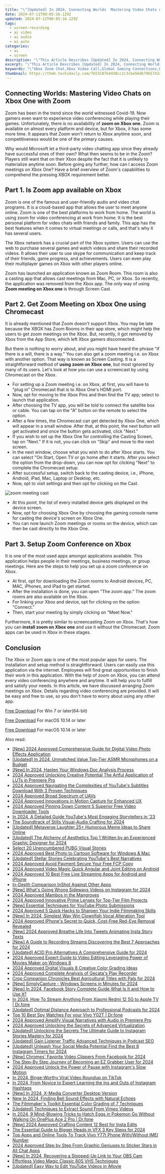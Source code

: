 ```yaml
---
title: "\"[Updated] In 2024, Connecting Worlds  Mastering Video Chats on Xbox One with Zoom\""
date: 2024-07-11T00:05:16.129Z
updated: 2024-07-12T00:05:16.129Z
tags: 
  - screen-recording
  - ai video
  - ai audio
  - ai auto
categories: 
  - ai
  - screen
description: "\"This Article Describes [Updated] In 2024, Connecting Worlds: Mastering Video Chats on Xbox One with Zoom\""
excerpt: "\"This Article Describes [Updated] In 2024, Connecting Worlds: Mastering Video Chats on Xbox One with Zoom\""
keywords: "\"Xbox Zoom Chat,Xbox Video Call,Global Gaming Connections,Online Xbox Meetup,Zoom PlayStation Link,Streaming Xbox Live,Cross-Platform Connect Xbox\""
thumbnail: https://thmb.techidaily.com/7b53187b4430cc2c3cbe56db79b5743ab13bdfc8c137447758d708535575ea61.png
---
```


## Connecting Worlds: Mastering Video Chats on Xbox One with Zoom

Zoom has been in the trend since the world witnessed Covid-19\. Now gamers even want to experience video conferencing while playing their games. Unfortunately, there is no availability of **zoom on Xbox one.** Zoom is available on almost every platform and device, but for Xbox, it has some more time. It appears that Zoom won't return to Xbox anytime soon, and competitiveness would be one of the primary causes.

Why would Microsoft let a third-party video chatting app since they already have successful ones of their own? What then seems to be in the Zoom? Players still want that on their Xbox despite the fact that it is unlikely to materialize anytime soon. Before going any further, how can I access Zoom meetings on Xbox One? Have a brief overview of Zoom's capabilities to comprehend the pressing XBOX requirement better.

## Part 1\. Is Zoom app available on Xbox

Zoom is one of the famous and user-friendly audio and video chat programs. It is a cloud-based app that allows the user to meet anyone online. Zoom is one of the best platforms to work from home. The world is using zoom for video conferencing at work from home. It is the best personal platform for video chats with friends and family. This app has the best features when it comes to virtual meetings or calls, and that's why it has several users.

The Xbox network has a crucial part of the Xbox system. Users can use the web to purchase several games and watch videos and share their recorded videos. It allows their user to use skype for communication and keep track of their friends, game progress, and achievements. Users can even play their multiplayer games on Xbox with other players online.

Zoom has launched an application known as Zoom Room. This room is also a casting app that allows cast meetings from Mac, PC, or Xbox. So recently, the application was removed from the Xbox app. The only way of using **Zoom meeting on Xbox one** is through Screen Cast.

## Part 2\. Get Zoom Meeting on Xbox One using Chromecast

It is already mentioned that Zoom doesn't support Xbox. You may be late because the XBOX has Zoom Rooms in their app store, which might help the users to get zoom meetings on the Xbox. But, recently, it got removed by Xbox from the App Store, which left Xbox gamers disconnected.

But there is nothing to worry about, and you might have heard the phrase "if there is a will, there is a way." You can also get a zoom meeting i.e. on Xbox with another option. That way is known as Screen Casting. It is a straightforward method of **using zoom on Xbox one**, but most ignored by many of its users. Let's look at how you can use a screencast by using Chromecast on the Xbox.

* For setting up a Zoom meeting i.e. on Xbox, at first, you will have to “plug in” Chromecast that is to Xbox One's HDMI port.
* Now, opt for moving to the Xbox Pins and then find the TV app; select to launch that application.
* After choosing the TV app, you will be told to connect the satellite box or cable. You can tap on the "A" button on the remote to select the option.
* After a few times, the Chromecast can get detected by Xbox One, which will appear in a small window. After that, at this point, the next button will get activated and once the button gets activated, click "Next."
* If you wish to set up the Xbox One for controlling the Casting Screen, tap on "Next." If it is not, you can click on "Skip" and move to the next screen.
* In the next window, choose what you wish to do after Xbox starts. You can select "On Start, Open TV or go home after it starts. After you select the option from the drop-down, you can now opt for clicking "Next" to complete the Chromecast setup.
* After successful setup, switch back to the casting device, i.e., iPhone, Android, iPad, Mac, Laptop or Desktop, etc.
* Now, opt to visit settings and then opt for clicking on the Cast.

![zoom meeting cast](https://images.wondershare.com/filmora/article-images/2022/07/zoom-meeting-cast.jpg)

* At this point, the list of every installed device gets displayed on the device screen.
* Now, opt for choosing Xbox One by choosing the gaming console name for casting the device's screen on Xbox One.
* You can now launch Zoom meetings or rooms on the device, which can then be cast directly to the Xbox One.

## Part 3\. Setup Zoom Conference on Xbox

It is one of the most used apps amongst applications available. This application helps people in their meetings, business meetings, or group meetings. Here are the steps to help you set up a zoom conference on Xbox.

* At first, opt for downloading the Zoom rooms to Android devices, PC, MAC, iPhones, and iPad to get started.
* After the installation is done, you can open "The zoom app." The zoom rooms are also available on the Xbox.
* For linking your Xbox and device, opt for clicking on the option "Connect."
* Then, start your meeting by simply clicking on "Meet Now."

Furthermore, it is pretty similar to screencasting Zoom on Xbox. That's how you can **install zoom on Xbox one** and use it without the Chromecast. Zoom apps can be used in Xbox in these stages.

## Conclusion

The Xbox or Zoom app is one of the most popular apps for users. The installation and setup method is straightforward. Users can easily use this application via the internet. Employees will find great opportunities to finish their work in this application. With the help of zoom on Xbox, you can attend every video conferencing anywhere and anytime. It will help you to fulfill and satisfy your needs. In this article, we have discussed arranging Zoom meetings on Xbox. Details regarding video conferencing are provided. It will be easy and free to use, so you don't have to worry about using any other app.

[Free Download](https://tools.techidaily.com/wondershare/filmora/download/) For Win 7 or later(64-bit)

[Free Download](https://tools.techidaily.com/wondershare/filmora/download/) For macOS 10.14 or later


[Free Download](https://tools.techidaily.com/wondershare/filmora/download/) For macOS 10.14 or later

<ins class="adsbygoogle"
     style="display:block"
     data-ad-format="autorelaxed"
     data-ad-client="ca-pub-7571918770474297"
     data-ad-slot="1223367746"></ins>

<ins class="adsbygoogle"
     style="display:block"
     data-ad-format="autorelaxed"
     data-ad-client="ca-pub-7571918770474297"
     data-ad-slot="1223367746"></ins>



<ins class="adsbygoogle"
     style="display:block"
     data-ad-client="ca-pub-7571918770474297"
     data-ad-slot="8358498916"
     data-ad-format="auto"
     data-full-width-responsive="true"></ins>




<span class="atpl-alsoreadstyle">Also read:</span>
<div><ul>
<li><a href="https://article-posts.techidaily.com/new-2024-approved-comprehensive-guide-for-digital-video-photo-effects-application/"><u>[New] 2024 Approved  Comprehensive Guide for Digital Video Photo Effects Application</u></a></li>
<li><a href="https://article-posts.techidaily.com/updated-in-2024-unmatched-value-top-tier-asmr-microphones-on-a-budget/"><u>[Updated] In 2024, Unmatched Value  Top-Tier ASMR Microphones on a Budget</u></a></li>
<li><a href="https://article-posts.techidaily.com/new-in-2024-hasten-your-windows-doc-analysis-process/"><u>[New] In 2024, Hasten Your Windows Doc Analysis Process</u></a></li>
<li><a href="https://article-posts.techidaily.com/2024-approved-unlocking-creative-potential-the-artful-application-of-luts-in-premiere-pro/"><u>2024 Approved  Unlocking Creative Potential  The Artful Application of LUTs in Premiere Pro</u></a></li>
<li><a href="https://article-posts.techidaily.com/2024-approved-navigating-the-complexities-of-youtubes-subtitles-download-with-3-proven-techniques/"><u>2024 Approved  Navigating the Complexities of YouTube's Subtitles  Download With 3 Proven Techniques</u></a></li>
<li><a href="https://article-posts.techidaily.com/2024-approved-broad-spectrum-of-uavs/"><u>2024 Approved  Broad Spectrum of UAVs</u></a></li>
<li><a href="https://article-posts.techidaily.com/2024-approved-innovations-in-motion-capture-for-enhanced-ux/"><u>2024 Approved  Innovations in Motion Capture for Enhanced UX</u></a></li>
<li><a href="https://article-posts.techidaily.com/2024-approved-pinning-down-content-5-superior-free-video-downloader-tools/"><u>2024 Approved  Pinning Down Content  5 Superior Free Video Downloader Tools</u></a></li>
<li><a href="https://article-posts.techidaily.com/in-2024-a-detailed-guide-youtubes-most-engaging-storytellers-in-23/"><u>In 2024, A Detailed Guide  YouTube's Most Engaging Storytellers in '23</u></a></li>
<li><a href="https://article-posts.techidaily.com/the-soundtrack-of-stills-visual-audio-crafting-for-2024/"><u>The Soundtrack of Stills  Visual-Audio Crafting for 2024</u></a></li>
<li><a href="https://article-posts.techidaily.com/updated-metaverse-laughter-25plus-humorous-meme-ideas-to-share-online/"><u>[Updated] Metaverse Laughter  25+ Humorous Meme Ideas to Share Online</u></a></li>
<li><a href="https://article-posts.techidaily.com/updated-the-alchemy-of-aesthetics-top-1-written-by-an-experienced-graphic-designer-for-2024/"><u>[Updated] The Alchemy of Aesthetics  Top 1 Written by an Experienced Graphic Designer for 2024</u></a></li>
<li><a href="https://article-posts.techidaily.com/select-20-unencumbered-pubg-visual-stories/"><u>Select 20 Unencumbered PUBG Visual Stories</u></a></li>
<li><a href="https://article-posts.techidaily.com/2024-approved-best-photo-to-cartoon-software-for-windows-and-mac/"><u>2024 Approved  Best Photo to Cartoon Software for Windows & Mac</u></a></li>
<li><a href="https://article-posts.techidaily.com/updated-stellar-stories-celebrating-youtubes-best-narratives/"><u>[Updated] Stellar Stories  Celebrating YouTube's Best Narratives</u></a></li>
<li><a href="https://article-posts.techidaily.com/2024-approved-avoid-payment-secure-your-free-fcp-copy/"><u>2024 Approved  Avoid Payment  Secure Your Free FCP Copy</u></a></li>
<li><a href="https://article-posts.techidaily.com/2024-approved-video-magic-quick-angular-and-joint-editing-on-android/"><u>2024 Approved  Video Magic  Quick Angular and Joint Editing on Android</u></a></li>
<li><a href="https://article-posts.techidaily.com/2024-approved-10-best-free-live-streaming-apps-for-android-and-iphone/"><u>2024 Approved  10 Best Free Live Streaming Apps for Android and iPhone</u></a></li>
<li><a href="https://article-posts.techidaily.com/in-depth-comparison-inshot-against-other-apps/"><u>In-Depth Comparison  InShot Against Other Apps</u></a></li>
<li><a href="https://article-posts.techidaily.com/new-whats-going-wrong-sideways-videos-on-instagram-for-2024/"><u>[New] What's Going Wrong  Sideways Videos on Instagram for 2024</u></a></li>
<li><a href="https://article-posts.techidaily.com/2024-approved-mambos-in-the-mangroves/"><u>2024 Approved  Mambos in the Mangroves</u></a></li>
<li><a href="https://article-posts.techidaily.com/2024-approved-innovative-prime-lenses-for-top-tier-film-projects/"><u>2024 Approved  Innovative Prime Lenses for Top-Tier Film Projects</u></a></li>
<li><a href="https://article-posts.techidaily.com/new-essential-techniques-for-youtube-photo-submissions/"><u>[New] Essential Techniques for YouTube Photo Submissions</u></a></li>
<li><a href="https://article-posts.techidaily.com/2024-approved-5-quick-hacks-to-sharpen-your-indie-filmmaking-skills/"><u>2024 Approved  5 Quick Hacks to Sharpen Your Indie Filmmaking Skills</u></a></li>
<li><a href="https://article-posts.techidaily.com/new-in-2024-simplest-way-win-clownfish-vocal-alteration-tool/"><u>[New] In 2024, Simplest Way  Win Clownfish Vocal Alteration Tool</u></a></li>
<li><a href="https://article-posts.techidaily.com/2024-approved-iphones-secret-to-quick-cost-free-red-eye-removal-revealed/"><u>2024 Approved  IPhone's Secret to Quick, Cost-Free Red-Eye Removal Revealed</u></a></li>
<li><a href="https://article-posts.techidaily.com/new-2024-approved-breathe-life-into-tweets-animating-insta-story-texts/"><u>[New] 2024 Approved  Breathe Life Into Tweets  Animating Insta Story Texts</u></a></li>
<li><a href="https://article-posts.techidaily.com/new-a-guide-to-recording-streams-discovering-the-best-7-approaches-for-2024/"><u>[New] A Guide to Recording Streams  Discovering the Best 7 Approaches for 2024</u></a></li>
<li><a href="https://article-posts.techidaily.com/updated-acid-pro-alternatives-a-comprehensive-guide-for-2024/"><u>[Updated] ACID Pro Alternatives  A Comprehensive Guide for 2024</u></a></li>
<li><a href="https://article-posts.techidaily.com/2024-approved-expert-guide-to-video-editing-leveraging-power-of-movies-maker-on-windows-8/"><u>2024 Approved  Expert Guide to Video Editing  Leveraging Power of Movies Maker on Windows 8</u></a></li>
<li><a href="https://article-posts.techidaily.com/2024-approved-digital-visuals-8-creative-color-grading-ideas/"><u>2024 Approved  Digital Visuals  8 Creative Color Grading Ideas</u></a></li>
<li><a href="https://remote-screen-capture.techidaily.com/2024-approved-complete-analysis-of-gecatas-play-recorder/"><u>2024 Approved  Complete Analysis of Gecata's Play Recorder</u></a></li>
<li><a href="https://screen-activity-recording.techidaily.com/crop-companion-chronicles-best-agricultural-titles-with-pals-for-2024/"><u>Crop Companion Chronicles  Best Agricultural Titles with Pals for 2024</u></a></li>
<li><a href="https://video-capture.techidaily.com/new-simplycapture-windows-screens-in-minutes-for-2024/"><u>[New] SimplyCapture - Windows Screens in Minutes for 2024</u></a></li>
<li><a href="https://facebook-video-files.techidaily.com/new-in-2024-facebook-story-complete-guide-what-is-it-and-how-to-use-it/"><u>[New] In 2024, Facebook Story Complete Guide  What Is It and How to Use It?</u></a></li>
<li><a href="https://screen-mirror.techidaily.com/in-2024-how-to-stream-anything-from-xiaomi-redmi-12-5g-to-apple-tv-drfone-by-drfone-android/"><u>In 2024, How To Stream Anything From Xiaomi Redmi 12 5G to Apple TV | Dr.fone</u></a></li>
<li><a href="https://visual-screen-recording.techidaily.com/updated-optimal-distance-approach-to-professional-podcasts-for-2024/"><u>[Updated] Optimal Distance Approach to Professional Podcasts for 2024</u></a></li>
<li><a href="https://android-location-track.techidaily.com/top-10-best-spy-watches-for-your-vivo-y02t-drfone-by-drfone-virtual-android/"><u>Top 10 Best Spy Watches For your Vivo Y02T | Dr.fone</u></a></li>
<li><a href="https://fox-glue.techidaily.com/2024-approved-amplify-visual-narratives-with-audio-in-premiere-pro/"><u>2024 Approved  Amplify Visual Narratives with Audio in Premiere Pro</u></a></li>
<li><a href="https://some-approaches.techidaily.com/2024-approved-unlocking-the-secrets-of-advanced-virtualization/"><u>2024 Approved  Unlocking the Secrets of Advanced Virtualization</u></a></li>
<li><a href="https://instagram-video-recordings.techidaily.com/updated-unlocking-the-secrets-the-ultimate-guide-to-instagram-stories-mastery-for-2024/"><u>[Updated] Unlocking the Secrets  The Ultimate Guide to Instagram Stories Mastery for 2024</u></a></li>
<li><a href="https://some-knowledge.techidaily.com/updated-gain-listener-traffic-advanced-techniques-in-podcast-seo/"><u>[Updated] Gain Listener Traffic  Advanced Techniques in Podcast SEO</u></a></li>
<li><a href="https://instagram-videos.techidaily.com/updated-unleash-your-social-media-potential-find-the-best-8-instagram-timers-for-2024/"><u>[Updated] Unleash Your Social Media Potential  Find the Best 8 Instagram Timers for 2024</u></a></li>
<li><a href="https://facebook-videos.techidaily.com/new-chromes-favorite-video-clippers-from-facebook-for-2024/"><u>[New] Chromes' Favorite Video Clippers From Facebook for 2024</u></a></li>
<li><a href="https://remote-screen-capture.techidaily.com/the-step-by-step-journey-of-becoming-an-ez-grabber-user-for-2024/"><u>The Step-By Step Journey of Becoming an EZ Grabber User for 2024</u></a></li>
<li><a href="https://instagram-clips.techidaily.com/2024-approved-unlock-the-power-of-pause-with-instagrams-slow-motion/"><u>2024 Approved  Unlock the Power of Pause with Instagram's Slow Motion</u></a></li>
<li><a href="https://tiktok-video-recordings.techidaily.com/in-2024-binge-worthy-viral-video-roundup-on-tiktok/"><u>In 2024, Binge-Worthy  Viral Video Roundup on TikTok</u></a></li>
<li><a href="https://instagram-clips.techidaily.com/in-2024-from-novice-to-expert-learning-the-ins-and-outs-of-instagram-hashtags/"><u>In 2024, From Novice to Expert  Learning the Ins and Outs of Instagram Hashtags</u></a></li>
<li><a href="https://on-screen-recording.techidaily.com/new-in-2024-x-media-converter-desktop-version/"><u>[New] In 2024, X-Media Converter  Desktop Version</u></a></li>
<li><a href="https://voice-adjusting.techidaily.com/new-in-2024-finding-bell-sound-effects-with-natural-echoes/"><u>New In 2024, Finding Bell Sound Effects with Natural Echoes</u></a></li>
<li><a href="https://extra-lessons.techidaily.com/the-filmmakers-toolkit-essential-color-grading-of-7-techniques/"><u>The Filmmaker's Toolkit  Essential Color Grading of 7 Techniques</u></a></li>
<li><a href="https://vimeo-videos.techidaily.com/updated-techniques-to-extract-sound-from-vimeo-videos/"><u>[Updated] Techniques to Extract Sound From Vimeo Videos</u></a></li>
<li><a href="https://android-pokemon-go.techidaily.com/in-2024-9-mind-blowing-tricks-to-hatch-eggs-in-pokemon-go-without-walking-on-oneplus-ace-2-pro-drfone-by-drfone-virtual-android/"><u>In 2024, 9 Mind-Blowing Tricks to Hatch Eggs in Pokemon Go Without Walking On OnePlus Ace 2 Pro | Dr.fone</u></a></li>
<li><a href="https://instagram-clips.techidaily.com/new-2024-approved-crafting-content-12-best-for-insta-edits/"><u>[New] 2024 Approved  Crafting Content  12 Best for Insta Edits</u></a></li>
<li><a href="https://tiktok-video-recordings.techidaily.com/the-essential-guide-to-bigger-heads-in-vfx-3-key-steps-for-2024/"><u>The Essential Guide to Bigger Heads in VFX  3 Key Steps for 2024</u></a></li>
<li><a href="https://android-unlock.techidaily.com/top-apps-and-online-tools-to-track-vivo-y77t-phone-withwithout-imei-number-by-drfone-android/"><u>Top Apps and Online Tools To Track Vivo Y77t Phone With/Without IMEI Number</u></a></li>
<li><a href="https://article-tips.techidaily.com/2024-approved-step-by-step-from-graphic-geniuses-to-sticker-stars-in-all-chat-apps/"><u>2024 Approved  Step by Step  From Graphic Geniuses to Sticker Stars in All Chat Apps</u></a></li>
<li><a href="https://video-capture.techidaily.com/new-in-2024-recovering-a-stopped-up-link-to-your-obs-cam/"><u>[New] In 2024, Recovering a Stopped-Up Link to Your OBS Cam</u></a></li>
<li><a href="https://extra-tips.techidaily.com/effortless-video-magic-classic-80s-vhs-techniques/"><u>Effortless Video Magic  Classic 80S VHS Techniques</u></a></li>
<li><a href="https://youtube-docs.techidaily.com/ed-easy-way-to-edit-youtube-videos-in-imovie/"><u>[Updated] Easy Way to Edit YouTube Videos in iMovie</u></a></li>
</ul></div>
